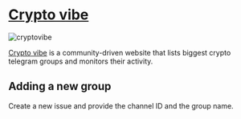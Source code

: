 # [Crypto vibe](https://cryptovibe.io/)

![cryptovibe](https://user-images.githubusercontent.com/32852887/36050050-3e080c76-0de5-11e8-99c8-95b3b1591c83.gif "CryptoVibe")     

[Crypto vibe](https://cryptovibe.io/) is a community-driven website that lists biggest crypto telegram groups and monitors their activity. 

## Adding a new group
Create a new issue and provide the channel ID and the group name.
